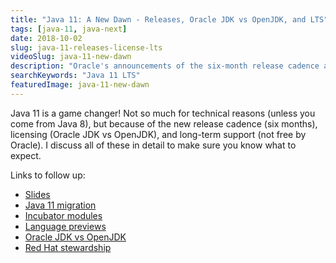 ```yaml
---
title: "Java 11: A New Dawn - Releases, Oracle JDK vs OpenJDK, and LTS"
tags: [java-11, java-next]
date: 2018-10-02
slug: java-11-releases-license-lts
videoSlug: java-11-new-dawn
description: "Oracle's announcements of the six-month release cadence and new licensing caused quite a ruckus - now that things calmed down, lets discuss where we're headed"
searchKeywords: "Java 11 LTS"
featuredImage: java-11-new-dawn
---
```


Java 11 is a game changer!
Not so much for technical reasons (unless you come from Java 8), but because of the new release cadence (six months), licensing (Oracle JDK vs OpenJDK), and long-term support (not free by Oracle).
I discuss all of these in detail to make sure you know what to expect.

Links to follow up:

* [Slides](https://slides.nipafx.dev/java-next/2018-09-30-codefx@yt/)
* [Java 11 migration](java-11-migration-guide)
* [Incubator modules](http://openjdk.java.net/jeps/11)
* [Language previews](http://openjdk.java.net/jeps/12)
* [Oracle JDK vs OpenJDK](https://blogs.oracle.com/java-platform-group/oracle-jdk-releases-for-java-11-and-later)
* [Red Hat stewardship](https://developers.redhat.com/blog/2018/09/24/the-future-of-java-and-openjdk-updates-without-oracle-support/)
